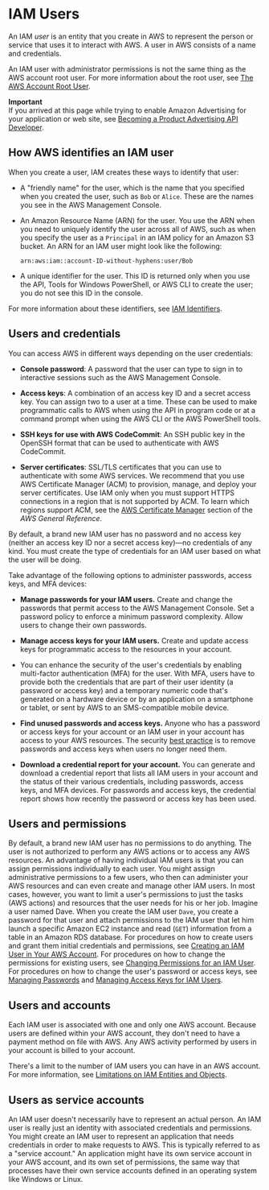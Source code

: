 # IAM Users<a name="id_users"></a>

An IAM *user* is an entity that you create in AWS to represent the person or service that uses it to interact with AWS\. A user in AWS consists of a name and credentials\.

An IAM user with administrator permissions is not the same thing as the AWS account root user\. For more information about the root user, see [The AWS Account Root User](id_root-user.md)\.

**Important**  
If you arrived at this page while trying to enable Amazon Advertising for your application or web site, see [Becoming a Product Advertising API Developer](http://docs.aws.amazon.com/AWSECommerceService/latest/DG/becomingDev.html)\.

## How AWS identifies an IAM user<a name="id_users_create_aws-identifiers"></a>

When you create a user, IAM creates these ways to identify that user:

+ A "friendly name" for the user, which is the name that you specified when you created the user, such as `Bob` or `Alice`\. These are the names you see in the AWS Management Console\. 

+ An Amazon Resource Name \(ARN\) for the user\. You use the ARN when you need to uniquely identify the user across all of AWS, such as when you specify the user as a `Principal` in an IAM policy for an Amazon S3 bucket\. An ARN for an IAM user might look like the following: 

  `arn:aws:iam::account-ID-without-hyphens:user/Bob`

+ A unique identifier for the user\. This ID is returned only when you use the API, Tools for Windows PowerShell, or AWS CLI to create the user; you do not see this ID in the console\.

For more information about these identifiers, see [IAM Identifiers](reference_identifiers.md)\.

## Users and credentials<a name="id_users_creds"></a>

You can access AWS in different ways depending on the user credentials:

+ **Console password**: A password that the user can type to sign in to interactive sessions such as the AWS Management Console\.

+ **Access keys**: A combination of an access key ID and a secret access key\. You can assign two to a user at a time\. These can be used to make programmatic calls to AWS when using the API in program code or at a command prompt when using the AWS CLI or the AWS PowerShell tools\.

+ **SSH keys for use with AWS CodeCommit**: An SSH public key in the OpenSSH format that can be used to authenticate with AWS CodeCommit\.

+ **Server certificates**: SSL/TLS certificates that you can use to authenticate with some AWS services\. We recommend that you use AWS Certificate Manager \(ACM\) to provision, manage, and deploy your server certificates\. Use IAM only when you must support HTTPS connections in a region that is not supported by ACM\. To learn which regions support ACM, see the [AWS Certificate Manager](http://docs.aws.amazon.com/general/latest/gr/rande.html#acm_region) section of the *AWS General Reference*\.

By default, a brand new IAM user has no password and no access key \(neither an access key ID nor a secret access key\)—no credentials of any kind\. You must create the type of credentials for an IAM user based on what the user will be doing\. 

Take advantage of the following options to administer passwords, access keys, and MFA devices:

+ **Manage passwords for your IAM users\.** Create and change the passwords that permit access to the AWS Management Console\. Set a password policy to enforce a minimum password complexity\. Allow users to change their own passwords\. 

+ **Manage access keys for your IAM users\.** Create and update access keys for programmatic access to the resources in your account\. 

+ You can enhance the security of the user's credentials by enabling multi\-factor authentication \(MFA\) for the user\. With MFA, users have to provide both the credentials that are part of their user identity \(a password or access key\) and a temporary numeric code that's generated on a hardware device or by an application on a smartphone or tablet, or sent by AWS to an SMS\-compatible mobile device\. 

+ **Find unused passwords and access keys\.** Anyone who has a password or access keys for your account or an IAM user in your account has access to your AWS resources\. The security [best practice](http://docs.aws.amazon.com/general/latest/gr/aws-access-keys-best-practices.html) is to remove passwords and access keys when users no longer need them\.

+ **Download a credential report for your account\.** You can generate and download a credential report that lists all IAM users in your account and the status of their various credentials, including passwords, access keys, and MFA devices\. For passwords and access keys, the credential report shows how recently the password or access key has been used\.

## Users and permissions<a name="id_users_perms"></a>

By default, a brand new IAM user has no permissions to do anything\. The user is not authorized to perform any AWS actions or to access any AWS resources\. An advantage of having individual IAM users is that you can assign permissions individually to each user\. You might assign administrative permissions to a few users, who then can administer your AWS resources and can even create and manage other IAM users\. In most cases, however, you want to limit a user's permissions to just the tasks \(AWS actions\) and resources that the user needs for his or her job\. Imagine a user named Dave\. When you create the IAM user `Dave`, you create a password for that user and attach permissions to the IAM user that let him launch a specific Amazon EC2 instance and read \(`GET`\) information from a table in an Amazon RDS database\. For procedures on how to create users and grant them initial credentials and permissions, see [Creating an IAM User in Your AWS Account](id_users_create.md)\. For procedures on how to change the permissions for existing users, see [Changing Permissions for an IAM User](id_users_change-permissions.md)\. For procedures on how to change the user's password or access keys, see [Managing Passwords](id_credentials_passwords.md) and [Managing Access Keys for IAM Users](id_credentials_access-keys.md)\.

## Users and accounts<a name="id_users_accounts"></a>

Each IAM user is associated with one and only one AWS account\. Because users are defined within your AWS account, they don't need to have a payment method on file with AWS\. Any AWS activity performed by users in your account is billed to your account\.

There's a limit to the number of IAM users you can have in an AWS account\. For more information, see [Limitations on IAM Entities and Objects](reference_iam-limits.md)\.

## Users as service accounts<a name="id_users_service_accounts"></a>

An IAM user doesn't necessarily have to represent an actual person\. An IAM user is really just an identity with associated credentials and permissions\. You might create an IAM user to represent an application that needs credentials in order to make requests to AWS\. This is typically referred to as a "service account\." An application might have its own service account in your AWS account, and its own set of permissions, the same way that processes have their own service accounts defined in an operating system like Windows or Linux\.